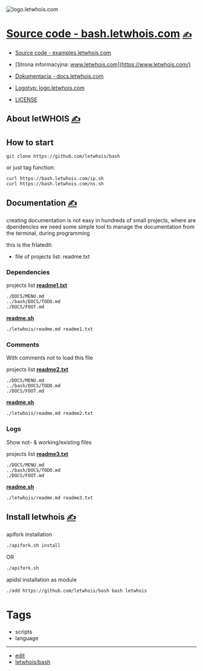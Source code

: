
![logo.letwhois.com](https://logo.letwhois.com/1/cover.png)

# [Source code - bash.letwhois.com](https://bash.letwhois.com/) [<span style='font-size:20px;'>&#x270D;</span>](https://github.com/letwhois/examples/edit/main/DOCS/MENU.md) 

+ [Source code - examples.letwhois.com](http://examples.letwhois.com)
+ [Strona informacyjna: www.letwhois.com](https://www.letwhois.com/)
+ [Dokumentacja - docs.letwhois.com](https://docs.letwhois.com/)
+ [Logotyp: logo.letwhois.com](https://logo.letwhois.com/)

+ [LICENSE](LICENSE)



## About letWHOIS [<span style='font-size:20px;'>&#x270D;</span>](https://github.com/letwhois/bash/edit/main/DOCS/ABOUT.md)

## How to start

    git clone https://github.com/letwhois/bash

or just tag function:

    curl https://bash.letwhois.com/ip.sh
    curl https://bash.letwhois.com/ns.sh


## Documentation [<span style='font-size:20px;'>&#x270D;</span>](https://github.com/letwhois/bash/edit/main/DOCS/DOCS.md)

creating documentation is not easy in hundreds of small projects, where are dpendencies
we need some simple tool to manage the documentation from the terminal, during programming

this is the frlatedit:
+ file of projects list: readme.txt

### Dependencies

projects list [**readme1.txt**](readme1.txt)
```
./DOCS/MENU.md
../bash/DOCS/TODO.md
./DOCS/FOOT.md
```
[**readme.sh**](readme.sh)
```bash
./letwhois/readme.md readme1.txt
```

### Comments

With comments not to load this file

projects list [**readme2.txt**](readme2.txt)
```
./DOCS/MENU.md
../bash/DOCS/TODO.md
./DOCS/FOOT.md
```
[**readme.sh**](readme.sh)
```bash
./letwhois/readme.md readme2.txt
```


### Logs 

Show not- & working/existing files


projects list [**readme3.txt**](readme3.txt)
```
./DOCS/MENU.md
../bash/DOCS/TODO.md
./DOCS/FOOT.md
```
[**readme.sh**](readme.sh)
```bash
./letwhois/readme.md readme3.txt
```

## Install letwhois [<span style='font-size:20px;'>&#x270D;</span>](https://github.com/letwhois/bash/edit/main/DOCS/INSTALL.md)

apifork installation

```bash
./apifork.sh install
```
OR

```bash
./apifork.sh
```

apidsl installation as module

```bash
./add https://github.com/letwhois/bash bash letwhois
```




# Tags

+ scripts
+ language

---

+ [edit](https://github.com/letwhois/bash/edit/main/README.md)
+ [letwhois/bash](https://github.com/letwhois/bash)
